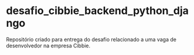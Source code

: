 # desafio_cibbie_backend_python_django
Repositório criado para entrega do desafio relacionado a uma vaga de desenvolvedor na empresa Cibbie.
